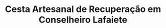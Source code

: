 ---
title: "Cesta Artesanal de Recuperação em Conselheiro Lafaiete"
description: "Apoie a recuperação de um amigo ou familiar com uma cesta artesanal em Conselheiro Lafaiete. Itens feitos à mão para trazer conforto e carinho durante o processo de recuperação."
layout: "home.html"
permalink: "/cesta-artesanal-de-recuperacao-em-conselheiro-lafaiete/"
---